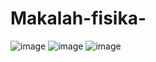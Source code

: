 # Makalah-fisika-
![image](https://github.com/user-attachments/assets/56d0199a-4c3a-476c-b0ec-efffc7d94dc6)
![image](https://github.com/user-attachments/assets/37458c8c-cec5-408d-ac0b-91c45e8b7fee)
![image](https://github.com/user-attachments/assets/2bf14f91-8c92-4708-8e99-a27cb36be6a2)
